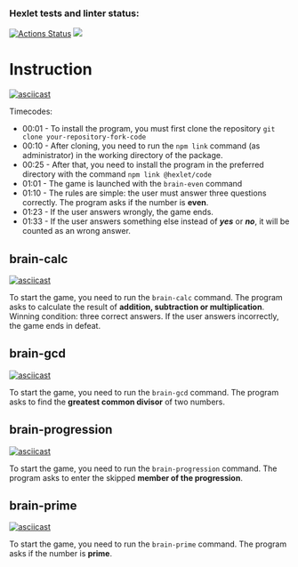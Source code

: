### Hexlet tests and linter status:

[![Actions Status](https://github.com/voxman90/frontend-project-44/workflows/hexlet-check/badge.svg)](https://github.com/voxman90/frontend-project-44/actions)
<a href="https://codeclimate.com/github/voxman90/frontend-project-44/maintainability"><img src="https://api.codeclimate.com/v1/badges/8afe3607238d3dbdd189/maintainability" /></a>

# Instruction

[![asciicast](https://asciinema.org/a/GeFuREOsdRf8K0ODLNaKlwolb.svg)](https://asciinema.org/a/GeFuREOsdRf8K0ODLNaKlwolb)

  Timecodes: 
-  00:01 - To install the program, you must first clone the repository ``git clone your-repository-fork-code``
-  00:10 - After cloning, you need to run the ``npm link`` command (as administrator) in the working directory of the package.
-  00:25 - After that, you need to install the program in the preferred directory with the command ``npm link @hexlet/code``
-  01:01 - The game is launched with the ``brain-even`` command
-  01:10 - The rules are simple: the user must answer three questions correctly. The program asks if the number is **even**.
-  01:23 - If the user answers wrongly, the game ends.
-  01:33 - If the user answers something else instead of ***yes*** or ***no***, it will be counted as an wrong answer.

## brain-calc

[![asciicast](https://asciinema.org/a/J0S3Uj6JRw2rSYiyPdg9iIJTu.svg)](https://asciinema.org/a/J0S3Uj6JRw2rSYiyPdg9iIJTu)

To start the game, you need to run the ``brain-calc`` command. The program asks to calculate the result of **addition, subtraction or multiplication**. Winning condition: three correct answers. If the user answers incorrectly, the game ends in defeat.

## brain-gcd

[![asciicast](https://asciinema.org/a/wDEo3t732HnHnWBfwF1q4ogS6.svg)](https://asciinema.org/a/wDEo3t732HnHnWBfwF1q4ogS6)

To start the game, you need to run the ``brain-gcd`` command. The program asks to find the **greatest common divisor** of two numbers.

## brain-progression

[![asciicast](https://asciinema.org/a/HUspcy0tO2ihYzks5vyo5KYhF.svg)](https://asciinema.org/a/HUspcy0tO2ihYzks5vyo5KYhF)

To start the game, you need to run the ``brain-progression`` command. The program asks to enter the skipped **member of the progression**.

## brain-prime

[![asciicast](https://asciinema.org/a/HUspcy0tO2ihYzks5vyo5KYhF.svg)](https://asciinema.org/a/HUspcy0tO2ihYzks5vyo5KYhF)

To start the game, you need to run the ``brain-prime`` command. The program asks if the number is **prime**.
